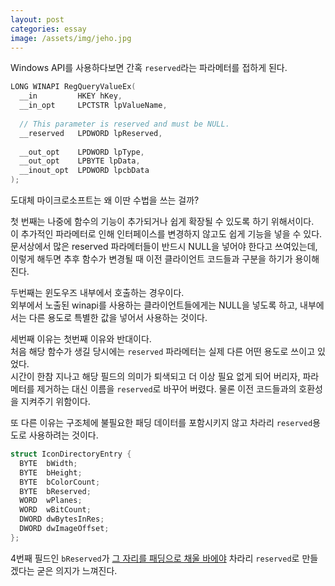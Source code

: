```yaml
---
layout: post
categories: essay
image: /assets/img/jeho.jpg
---
```

Windows API를 사용하다보면 간혹 `reserved`라는 파라메터를 접하게 된다.
```c++
LONG WINAPI RegQueryValueEx(
  __in         HKEY hKey,
  __in_opt     LPCTSTR lpValueName,
  
  // This parameter is reserved and must be NULL.
  __reserved   LPDWORD lpReserved,
  
  __out_opt    LPDWORD lpType,
  __out_opt    LPBYTE lpData,
  __inout_opt  LPDWORD lpcbData
);
```

도대체 마이크로소프트는 왜 이딴 수법을 쓰는 걸까?

첫 번째는 나중에 함수의 기능이 추가되거나 쉽게 확장될 수 있도록 하기 위해서이다.  
이 추가적인 파라메터로 인해 인터페이스를 변경하지 않고도 쉽게 기능을 넣을 수 있다.
문서상에서 많은 reserved 파라메터들이 반드시 NULL을 넣어야 한다고 쓰여있는데, 이렇게 해두면 추후 함수가 변경될 때 이전 클라이언트 코드들과 구분을 하기가 용이해진다.

두번째는 윈도우즈 내부에서 호출하는 경우이다.  
외부에서 노출된 winapi를 사용하는 클라이언트들에게는 NULL을 넣도록 하고, 내부에서는 다른 용도로 특별한 값을 넣어서 사용하는 것이다.

세번째 이유는 첫번째 이유와 반대이다.  
처음 해당 함수가 생길 당시에는 `reserved` 파라메터는 실제 다른 어떤 용도로 쓰이고 있었다.  
시간이 한참 지나고 해당 필드의 의미가 퇴색되고 더 이상 필요 없게 되어 버리자, 파라메터를 제거하는 대신 이름을 `reserved`로 바꾸어 버렸다. 물론 이전 코드들과의 호환성을 지켜주기 위함이다.

또 다른 이유는 구조체에 불필요한 패딩 데이터를 포함시키지 않고 차라리 `reserved`용도로 사용하려는 것이다.

```c++
struct IconDirectoryEntry {
  BYTE  bWidth;
  BYTE  bHeight;
  BYTE  bColorCount;
  BYTE  bReserved;
  WORD  wPlanes;
  WORD  wBitCount;
  DWORD dwBytesInRes;
  DWORD dwImageOffset;
};
```

4번째 필드인 `bReserved`가 [그 자리를 패딩으로 채울 바에야](/essay/2011/12/19/구조체의-패킹에-대한-이야기.html) 차라리 `reserved`로 만들겠다는 굳은 의지가 느껴진다.